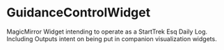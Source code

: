 # GuidanceControlWidget
MagicMirror Widget intending to operate as a StartTrek Esq Daily Log. Including Outputs intent on being put in companion visualization widgets.
